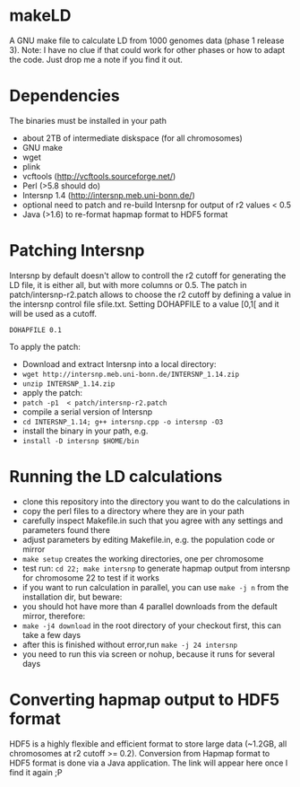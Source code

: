 makeLD
======
A GNU make file to calculate LD from 1000 genomes data (phase 1 release 3).
Note: I have no clue if that could work for other phases or how to adapt the code. Just drop me a note if you find it out.

Dependencies
==========
The binaries must be installed in your path
  * about 2TB of intermediate diskspace (for all chromosomes)
  * GNU make
  * wget
  * plink
  * vcftools (http://vcftools.sourceforge.net/)
  * Perl (>5.8 should do)
  * Intersnp 1.4 (http://intersnp.meb.uni-bonn.de/)
  * optional need to patch and re-build Intersnp for output of r2 values < 0.5
  * Java (>1.6) to re-format hapmap format to HDF5 format

Patching Intersnp
==========

Intersnp by default doesn't allow to controll the r2 cutoff for generating the LD file, it is either all, but with more columns or 0.5. The patch in patch/intersnp-r2.patch allows to choose the r2 cutoff by defining a value in the intersnp control file sfile.txt. Setting DOHAPFILE to a value [0,1[ and it will be used as a cutoff.

`DOHAPFILE 0.1`

To apply the patch:
 * Download and extract Intersnp into a local directory:
 * `wget http://intersnp.meb.uni-bonn.de/INTERSNP_1.14.zip`
 * `unzip INTERSNP_1.14.zip`
 * apply the patch:
 * `patch -p1  < patch/intersnp-r2.patch`
 * compile a serial version of Intersnp
 * `cd INTERSNP_1.14; g++ intersnp.cpp -o intersnp -O3`
 * install the binary in your path, e.g.
 * `install -D intersnp $HOME/bin`

Running the LD calculations
==========
 * clone this repository into the directory you want to do the calculations in
 * copy the perl files to a directory where they are in your path
 * carefully inspect Makefile.in such that you agree with any settings and parameters found there
 * adjust parameters by editing Makefile.in, e.g. the population code or mirror
 * `make setup` creates the working directories, one per chromosome
 * test run: `cd 22; make intersnp` to generate hapmap output from intersnp for chromosome 22 to test if it works
 * if you want to run calculation in parallel, you can use `make -j n` from the installation dir, but beware:
 * you should hot have more than 4 parallel downloads from the default mirror, therefore:
 * `make -j4 download` in the root directory of your checkout first, this can take a few days
 * after this is finished without error,run `make -j 24 intersnp`
 * you need to run this via screen or nohup, because it runs for several days
 
Converting hapmap output to HDF5 format
===========
HDF5 is a highly flexible and efficient format to store large data (~1.2GB, all chromosomes at r2 cutoff >= 0.2).
Conversion from Hapmap format to HDF5 format is done via a Java application. The link will appear here once I find it again ;P

 
 






